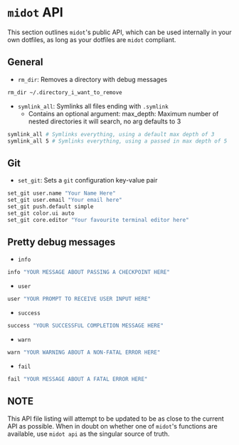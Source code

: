 # `midot` API
This section outlines `midot`'s public API,
which can be used internally in your own
dotfiles, as long as your dotfiles are
`midot` compliant.

## General
- `rm_dir`: Removes a directory with debug messages
```sh
rm_dir ~/.directory_i_want_to_remove
```

- `symlink_all`: Symlinks all files ending with `.symlink`
	- Contains an optional argument: max_depth: Maximum number of nested directories it will search, no arg defaults to 3
```sh
symlink_all # Symlinks everything, using a default max depth of 3
symlink_all 5 # Symlinks everything, using a passed in max depth of 5
```

## Git
- `set_git`: Sets a `git` configuration key-value pair
```sh
set_git user.name "Your Name Here"
set_git user.email "Your email here"
set_git push.default simple
set_git color.ui auto
set_git core.editor "Your favourite terminal editor here"
```

## Pretty debug messages
- `info`
```sh
info "YOUR MESSAGE ABOUT PASSING A CHECKPOINT HERE"
```

- `user`
```sh
user "YOUR PROMPT TO RECEIVE USER INPUT HERE"
```

- `success`
```sh
success "YOUR SUCCESSFUL COMPLETION MESSAGE HERE"
```

- `warn`
```sh
warn "YOUR WARNING ABOUT A NON-FATAL ERROR HERE"
```

- `fail`
```sh
fail "YOUR MESSAGE ABOUT A FATAL ERROR HERE"
```

## NOTE
This API file listing will attempt to be updated
to be as close to the current API as possible.
When in doubt on whether one of `midot`'s functions
are available, use `midot api` as the singular source
of truth.
